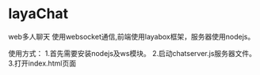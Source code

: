 # layaChat
web多人聊天
使用websocket通信,前端使用layabox框架，服务器使用nodejs。

使用方式：
1.首先需要安装nodejs及ws模块。
2.启动chatserver.js服务器文件。
3.打开index.html页面
